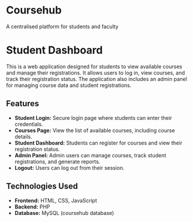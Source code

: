 # Coursehub
A centralised platform for students and faculty
# Student Dashboard

This is a web application designed for students to view available courses and manage their registrations. It allows users to log in, view courses, and track their registration status. The application also includes an admin panel for managing course data and student registrations.

## Features

- **Student Login:** Secure login page where students can enter their credentials.
- **Courses Page:** View the list of available courses, including course details.
- **Student Dashboard:** Students can register for courses and view their registration status.
- **Admin Panel:** Admin users can manage courses, track student registrations, and generate reports.
- **Logout:** Users can log out from their session.

## Technologies Used

- **Frontend:** HTML, CSS, JavaScript
- **Backend:** PHP
- **Database:** MySQL (coursehub database)

